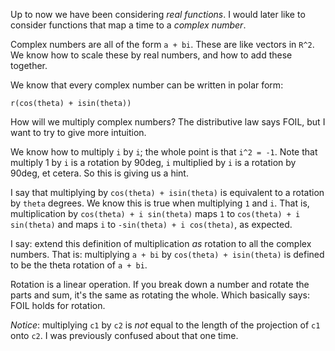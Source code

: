 Up to now we have been considering *real functions*. I would later like
to consider functions that map a time to a *complex number*.

Complex numbers are all of the form `a + bi`. These are like vectors in
`R^2`. We know how to scale these by real numbers, and how to add these
together.

We know that every complex number can be written in polar form:

    r(cos(theta) + isin(theta))

How will we multiply complex numbers? The distributive law says FOIL,
but I want to try to give more intuition.

We know how to multiply `i` by `i`; the whole point is that `i^2 = -1`.
Note that multiply 1 by `i` is a rotation by 90deg, `i` multiplied by
`i` is a rotation by 90deg, et cetera. So this is giving us a hint.

I say that multiplying by `cos(theta) + isin(theta)` is equivalent to a
rotation by `theta` degrees. We know this is true when multiplying `1`
and `i`. That is, multiplication by `cos(theta) + i sin(theta)` maps `1`
to `cos(theta) + i sin(theta)` and maps `i` to `-sin(theta) + i
cos(theta)`, as expected.

I say: extend this definition of multiplication *as* rotation to all the
complex numbers. That is: multiplying `a + bi` by `cos(theta) +
isin(theta)` is defined to be the theta rotation of `a + bi`.

Rotation is a linear operation. If you break down a number and rotate
the parts and sum, it's the same as rotating the whole. Which basically
says: FOIL holds for rotation.

*Notice*: multiplying `c1` by `c2` is *not* equal to the length of the
projection of `c1` onto `c2`. I was previously confused about that one
time.
